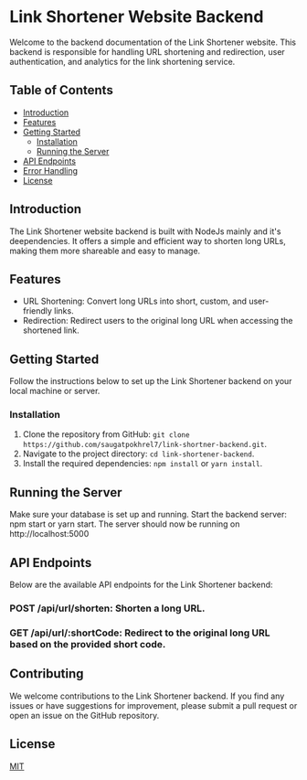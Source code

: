 
# Link Shortener Website Backend

Welcome to the backend documentation of the Link Shortener website. This backend is responsible for handling URL shortening and redirection, user authentication, and analytics for the link shortening service.

## Table of Contents

- [Introduction](#introduction)
- [Features](#features)
- [Getting Started](#getting-started)
  - [Installation](#installation)
  - [Running the Server](#running-the-server)
- [API Endpoints](#api-endpoints)
- [Error Handling](#error-handling)
- [License](#license)

## Introduction

The Link Shortener website backend is built with NodeJs mainly and it's deependencies. It offers a simple and efficient way to shorten long URLs, making them more shareable and easy to manage.

## Features

- URL Shortening: Convert long URLs into short, custom, and user-friendly links.
- Redirection: Redirect users to the original long URL when accessing the shortened link.


## Getting Started

Follow the instructions below to set up the Link Shortener backend on your local machine or server.

### Installation

1. Clone the repository from GitHub: `git clone https://github.com/saugatpokhrel7/link-shortner-backend.git`.
2. Navigate to the project directory: `cd link-shortener-backend`.
3. Install the required dependencies: `npm install` or `yarn install`.

## Running the Server
Make sure your database is set up and running.
Start the backend server: npm start or yarn start.
The server should now be running on http://localhost:5000

## API Endpoints
Below are the available API endpoints for the Link Shortener backend:

### POST /api/url/shorten: Shorten a long URL.
### GET /api/url/:shortCode: Redirect to the original long URL based on the provided short code. 

## Contributing
We welcome contributions to the Link Shortener backend. If you find any issues or have suggestions for improvement, please submit a pull request or open an issue on the GitHub repository.

## License
[MIT](https://choosealicense.com/licenses/mit/)


